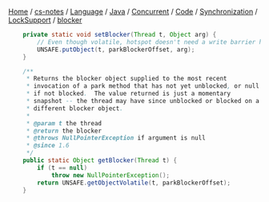 [Home](https://mengxianbin.github.io) /
[cs-notes](https://mengxianbin.github.io/cs-notes/site) /
[Language](https://mengxianbin.github.io/cs-notes/site/Language) /
[Java](https://mengxianbin.github.io/cs-notes/site/Language/Java) /
[Concurrent](https://mengxianbin.github.io/cs-notes/site/Language/Java/Concurrent) /
[Code](https://mengxianbin.github.io/cs-notes/site/Language/Java/Concurrent/Code) /
[Synchronization](https://mengxianbin.github.io/cs-notes/site/Language/Java/Concurrent/Code/Synchronization) /
[LockSupport](https://mengxianbin.github.io/cs-notes/site/Language/Java/Concurrent/Code/Synchronization/LockSupport) /
[blocker](https://mengxianbin.github.io/cs-notes/site/Language/Java/Concurrent/Code/Synchronization/LockSupport/blocker)

```java
    private static void setBlocker(Thread t, Object arg) {
        // Even though volatile, hotspot doesn't need a write barrier here.
        UNSAFE.putObject(t, parkBlockerOffset, arg);
    }
```

```java
    /**
     * Returns the blocker object supplied to the most recent
     * invocation of a park method that has not yet unblocked, or null
     * if not blocked.  The value returned is just a momentary
     * snapshot -- the thread may have since unblocked or blocked on a
     * different blocker object.
     *
     * @param t the thread
     * @return the blocker
     * @throws NullPointerException if argument is null
     * @since 1.6
     */
    public static Object getBlocker(Thread t) {
        if (t == null)
            throw new NullPointerException();
        return UNSAFE.getObjectVolatile(t, parkBlockerOffset);
    }
```
